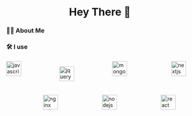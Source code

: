 <h1 align="center">Hey There 👋</h1>

###

<h3 align="left">👩‍💻 About Me</h3>

###

<h3 align="left">🛠 I use</h3>

###

<div align="left" style="display: flex; flex-wrap: wrap; gap: 20px;">
  <img src="https://cdn.jsdelivr.net/gh/devicons/devicon/icons/javascript/javascript-original.svg" height="40" alt="javascript logo"  />
  
  &nbsp;&nbsp;&nbsp;&nbsp;&nbsp;&nbsp;&nbsp;&nbsp;&nbsp;&nbsp;&nbsp;&nbsp;&nbsp;&nbsp;&nbsp;&nbsp;&nbsp;&nbsp;&nbsp;&nbsp;
  <img src="https://cdn.jsdelivr.net/gh/devicons/devicon/icons/jquery/jquery-original.svg" height="40" alt="jquery logo"  />
    &nbsp;&nbsp;&nbsp;&nbsp;&nbsp;&nbsp;&nbsp;&nbsp;&nbsp;&nbsp;&nbsp;&nbsp;&nbsp;&nbsp;&nbsp;&nbsp;&nbsp;&nbsp;&nbsp;&nbsp;

  <img src="https://cdn.jsdelivr.net/gh/devicons/devicon/icons/mongodb/mongodb-original.svg" height="40" alt="mongodb logo"  />
  &nbsp;&nbsp;&nbsp;&nbsp;&nbsp;&nbsp;&nbsp;&nbsp;&nbsp;&nbsp;&nbsp;&nbsp;&nbsp;&nbsp;&nbsp;&nbsp;&nbsp;&nbsp;&nbsp;&nbsp;

  <img src="https://cdn.jsdelivr.net/gh/devicons/devicon/icons/nextjs/nextjs-original.svg" height="40" alt="nextjs logo"  />
  &nbsp;&nbsp;&nbsp;&nbsp;&nbsp;&nbsp;&nbsp;&nbsp;&nbsp;&nbsp;&nbsp;&nbsp;&nbsp;&nbsp;&nbsp;&nbsp;&nbsp;&nbsp;&nbsp;&nbsp;

  <img src="https://cdn.jsdelivr.net/gh/devicons/devicon/icons/nginx/nginx-original.svg" height="40" alt="nginx logo"  />
  &nbsp;&nbsp;&nbsp;&nbsp;&nbsp;&nbsp;&nbsp;&nbsp;&nbsp;&nbsp;&nbsp;&nbsp;&nbsp;&nbsp;&nbsp;&nbsp;&nbsp;&nbsp;&nbsp;&nbsp;

  <img src="https://cdn.jsdelivr.net/gh/devicons/devicon/icons/nodejs/nodejs-original.svg" height="40" alt="nodejs logo"  />
  &nbsp;&nbsp;&nbsp;&nbsp;&nbsp;&nbsp;&nbsp;&nbsp;&nbsp;&nbsp;&nbsp;&nbsp;&nbsp;&nbsp;&nbsp;&nbsp;&nbsp;&nbsp;&nbsp;&nbsp;

  <img src="https://cdn.jsdelivr.net/gh/devicons/devicon/icons/react/react-original.svg" height="40" alt="react logo"  />
</div>

###

